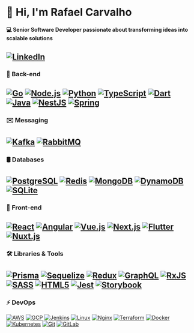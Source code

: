 <h1>👋 Hi, I'm Rafael Carvalho</h1>
<h4>💻 Senior Software Developer passionate about transforming ideas into scalable solutions</h4>

[![LinkedIn](https://img.shields.io/badge/LinkedIn-%230077B5.svg?style=flat&logo=linkedin&logoColor=white)](https://www.linkedin.com/in/rafael-carvalho-caetano/)
---
### 💾 Back-end
[![Go](https://img.shields.io/badge/Go-%2300add8.svg?style=flat&logo=go&logoColor=white&label=)](https://golang.org/) 
[![Node.js](https://img.shields.io/badge/Node.js-%2343853d.svg?style=flat&logo=node.js&logoColor=white&label=)](https://nodejs.org/) 
[![Python](https://img.shields.io/badge/Python-%233776ab.svg?style=flat&logo=python&logoColor=white&label=)](https://www.python.org/) 
[![TypeScript](https://img.shields.io/badge/TypeScript-%232b7489.svg?style=flat&logo=typescript&logoColor=white&label=)](https://www.typescriptlang.org/) 
[![Dart](https://img.shields.io/badge/Dart-%230175c2.svg?style=flat&logo=dart&logoColor=white&label=)](https://dart.dev/) 
[![Java](https://img.shields.io/badge/Java-%23f7b700.svg?style=flat&logo=java&logoColor=white&label=)](https://www.java.com/) 
[![NestJS](https://img.shields.io/badge/NestJS-%23e0234e.svg?style=flat&logo=nestjs&logoColor=white&label=)](https://nestjs.com/) 
[![Spring](https://img.shields.io/badge/Spring-%236db33f.svg?style=flat&logo=spring&logoColor=white&label=)](https://spring.io/)
---
### ✉️ Messaging
[![Kafka](https://img.shields.io/badge/Kafka-%2315682b.svg?style=flat&logo=apachekafka&logoColor=white&label=)](https://kafka.apache.org/) 
[![RabbitMQ](https://img.shields.io/badge/RabbitMQ-%2343b02f.svg?style=flat&logo=rabbitmq&logoColor=white&label=)](https://www.rabbitmq.com/)
---
### 🛢️ Databases
[![PostgreSQL](https://img.shields.io/badge/PostgreSQL-%23316192.svg?style=flat&logo=postgresql&logoColor=white&label=)](https://www.postgresql.org/) 
[![Redis](https://img.shields.io/badge/Redis-%23d70000.svg?style=flat&logo=redis&logoColor=white&label=)](https://redis.io/) 
[![MongoDB](https://img.shields.io/badge/MongoDB-%2347a248.svg?style=flat&logo=mongodb&logoColor=white&label=)](https://www.mongodb.com/) 
[![DynamoDB](https://img.shields.io/badge/DynamoDB-%23232f3e.svg?style=flat&logo=amazondynamodb&logoColor=white&label=)](https://aws.amazon.com/dynamodb/) 
[![SQLite](https://img.shields.io/badge/SQLite-%2307405e.svg?style=flat&logo=sqlite&logoColor=white&label=)](https://www.sqlite.org/)
---
### 🎨 Front-end
[![React](https://img.shields.io/badge/React-%2361dafb.svg?style=flat&logo=react&logoColor=white&label=)](https://reactjs.org/) 
[![Angular](https://img.shields.io/badge/Angular-%23dd1b16.svg?style=flat&logo=angular&logoColor=white&label=)](https://angular.io/) 
[![Vue.js](https://img.shields.io/badge/Vue.js-%2335495e.svg?style=flat&logo=vue.js&logoColor=white&label=)](https://vuejs.org/) 
[![Next.js](https://img.shields.io/badge/Next.js-%23000000.svg?style=flat&logo=next.js&logoColor=white&label=)](https://nextjs.org/) 
[![Flutter](https://img.shields.io/badge/Flutter-%2302568b.svg?style=flat&logo=flutter&logoColor=white&label=)](https://flutter.dev/) 
[![Nuxt.js](https://img.shields.io/badge/Nuxt.js-%234f8fd1.svg?style=flat&logo=nuxt.js&logoColor=white&label=)](https://nuxtjs.org/)
---
### 🛠️ Libraries & Tools
[![Prisma](https://img.shields.io/badge/Prisma-%232d3748.svg?style=flat&logo=prisma&logoColor=white&label=)](https://www.prisma.io/) 
[![Sequelize](https://img.shields.io/badge/Sequelize-%234b92b7.svg?style=flat&logo=sequelize&logoColor=white&label=)](https://sequelize.org/) 
[![Redux](https://img.shields.io/badge/Redux-%23593d88.svg?style=flat&logo=redux&logoColor=white&label=)](https://redux.js.org/) 
[![GraphQL](https://img.shields.io/badge/GraphQL-%23e10098.svg?style=flat&logo=graphql&logoColor=white&label=)](https://graphql.org/) 
[![RxJS](https://img.shields.io/badge/RxJS-%238f84c4.svg?style=flat&logo=rxjs&logoColor=white&label=)](https://rxjs.dev/) 
[![SASS](https://img.shields.io/badge/SASS-%23c69e7a.svg?style=flat&logo=sass&logoColor=white&label=)](https://sass-lang.com/) 
[![HTML5](https://img.shields.io/badge/HTML5-%23e34f26.svg?style=flat&logo=html5&logoColor=white&label=)](https://developer.mozilla.org/en-US/docs/Web/HTML) 
[![Jest](https://img.shields.io/badge/Jest-%23c21325.svg?style=flat&logo=jest&logoColor=white&label=)](https://jestjs.io/) 
[![Storybook](https://img.shields.io/badge/Storybook-%23333.svg?style=flat&logo=storybook&logoColor=white&label=)](https://storybook.js.org/)
---
### ⚡ DevOps
[![AWS](https://img.shields.io/badge/AWS-%23ff9900.svg?style=flat&logo=amazonaws&logoColor=white&label=)](https://aws.amazon.com/) 
[![GCP](https://img.shields.io/badge/GCP-%234285f4.svg?style=flat&logo=googlecloud&logoColor=white&label=)](https://cloud.google.com/) 
[![Jenkins](https://img.shields.io/badge/Jenkins-%23d24939.svg?style=flat&logo=jenkins&logoColor=white&label=)](https://www.jenkins.io/) 
[![Linux](https://img.shields.io/badge/Linux-%23ffcc00.svg?style=flat&logo=linux&logoColor=white&label=)](https://www.kernel.org/) 
[![Nginx](https://img.shields.io/badge/Nginx-%23009639.svg?style=flat&logo=nginx&logoColor=white&label=)](https://www.nginx.com/) 
[![Terraform](https://img.shields.io/badge/Terraform-%23623e47.svg?style=flat&logo=terraform&logoColor=white&label=)](https://www.terraform.io/) 
[![Docker](https://img.shields.io/badge/Docker-%232496ed.svg?style=flat&logo=docker&logoColor=white&label=)](https://www.docker.com/) 
[![Kubernetes](https://img.shields.io/badge/Kubernetes-%23326ce5.svg?style=flat&logo=kubernetes&logoColor=white&label=)](https://kubernetes.io/) 
[![Git](https://img.shields.io/badge/Git-%23f1502f.svg?style=flat&logo=git&logoColor=white&label=)](https://git-scm.com/) 
[![GitLab](https://img.shields.io/badge/GitLab-%231d365d.svg?style=flat&logo=gitlab&logoColor=white&label=)](https://about.gitlab.com/)
